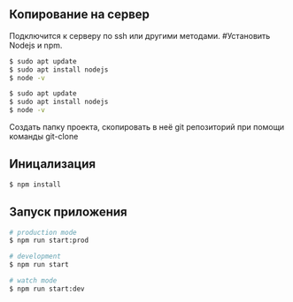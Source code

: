 ## Копирование на сервер
Подключится к серверу по ssh или другими методами.
  #Установить Nodejs и npm.
  ```bash
  $ sudo apt update
  $ sudo apt install nodejs
  $ node -v
  ```
  ```bash
  $ sudo apt update
  $ sudo apt install nodejs
  $ node -v
  ```
Создать папку проекта, скопировать в неё git репозиторий при помощи команды git-clone

## Иницализация

```bash
$ npm install
```

## Запуск приложения

```bash
# production mode
$ npm run start:prod

# development
$ npm run start

# watch mode
$ npm run start:dev
```

